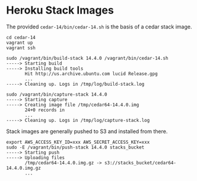 Heroku Stack Images
=========

The provided `cedar-14/bin/cedar-14.sh` is the basis of a cedar stack image.

    cd cedar-14
    vagrant up
    vagrant ssh

    sudo /vagrant/bin/build-stack 14.4.0 /vagrant/bin/cedar-14.sh
    -----> Starting build
    -----> Installing build tools
           Hit http://us.archive.ubuntu.com lucid Release.gpg
           ...
    -----> Cleaning up. Logs in /tmp/log/build-stack.log

    sudo /vagrant/bin/capture-stack 14.4.0
    -----> Starting capture
    -----> Creating image file /tmp/cedar64-14.4.0.img
           24+0 records in
           ...
    -----> Cleaning up. Logs in /tmp/log/capture-stack.log

Stack images are generally pushed to S3 and installed from there.

    export AWS_ACCESS_KEY_ID=xxx AWS_SECRET_ACCESS_KEY=xxx
    sudo -E /vagrant/bin/push-stack 14.4.0 stacks_bucket
    -----> Starting push
    -----> Uploading files
           /tmp/cedar64-14.4.0.img.gz -> s3://stacks_bucket/cedar64-14.4.0.img.gz
           ...
